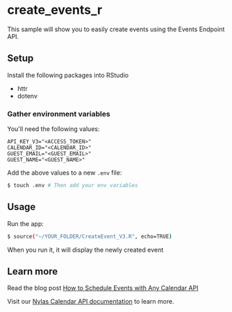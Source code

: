 # create_events_r

This sample will show you to easily create events using the Events Endpoint API.

## Setup

Install the following packages into RStudio

- httr
- dotenv

### Gather environment variables

You'll need the following values:

```text
API_KEY_V3="<ACCESS_TOKEN>"
CALENDAR_ID="<CALENDAR_ID>"
GUEST_EMAIL="<GUEST_EMAIL>"
GUEST_NAME="<GUEST_NAME>"
```

Add the above values to a new `.env` file:

```bash
$ touch .env # Then add your env variables
```

## Usage

Run the app:

```bash
$ source("~/YOUR_FOLDER/CreateEvent_V3.R", echo=TRUE)
```

When you run it, it will display the newly created event


## Learn more

Read the blog post [How to Schedule Events with Any Calendar API](https://www.nylas.com/blog/how-to-schedule-events-with-any-calendar-api/)

Visit our [Nylas Calendar API documentation](https://developer.nylas.com/docs/connectivity/calendar/) to learn more.
